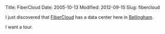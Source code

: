 Title: FiberCloud
Date: 2005-10-13
Modified: 2012-09-15
Slug: fibercloud

I just discovered that <a href="http://www.fibercloud.com/" >FiberCloud</a> has a <span class="removed_link">data center</span> here in <a href="http://maps.google.com/maps?q=from%3A+High+St+%26+E+Oak+St,+Bellingham,+WA+98225+to%3A+851+Coho+Way+bellingham,+wa&ll=48.749398,-122.490606&spn=0.021505,0.063356&t=h&hl=en" >Bellingham</a>.

I want a tour.

